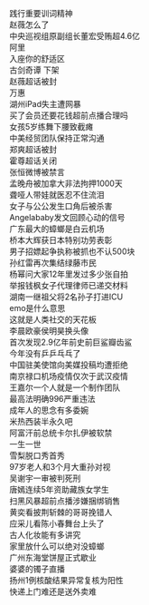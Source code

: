 践行重要训词精神  
赵薇怎么了  
中央巡视组原副组长董宏受贿超4.6亿  
阿里  
入座你的舒适区  
古剑奇谭 下架  
赵薇超话被封  
万惠  
湖州iPad失主遭网暴  
买了会员还要花钱超前点播合理吗  
女孩5岁练舞下腰致截瘫  
中美经贸团队保持正常沟通  
郑爽超话被封  
霍尊超话关闭  
张恒微博被禁言  
孟晚舟被加拿大非法拘押1000天  
聋哑人带娃就医忍不住流泪  
女子与公公发生口角后被杀害  
Angelababy发文回顾心动的信号  
广东最大的蟑螂是白云机场  
桥本大辉获日本特别功劳表彰  
男子招嫖起争执称被抓也不认500块  
孙红雷再次集结绿藤市民  
杨幂问大家12年里发过多少张自拍  
举报钱枫女子代理律师已递交材料  
湖南一继祖父将2名孙子打进ICU  
emo是什么意思  
这就是人类社交的天花板  
李晨欧豪侯明昊换头像  
首次发现2.9亿年前史前巨鲨瓣齿鲨  
今年没有乒乒乓乓了  
中国驻美使馆向美媒投稿均遭拒绝  
南京禄口机场疫情仅次于武汉疫情  
王嘉尔一个人就是一个制作团队  
最高法明确996严重违法  
成年人的思念有多委婉  
米热西装半永久吧  
阿富汗前总统卡尔扎伊被软禁  
一生一世  
雪梨脱口秀首秀  
97岁老人和3个月大重孙对视  
吴谢宇一审被判死刑  
唐嫣连续5年资助藏族女学生  
扫黑风暴超前点播涉嫌捆绑销售  
黄奕看披荆斩棘的哥哥挽错人  
应采儿看陈小春舞台上头了  
古人化妆能有多讲究  
家里放什么可以绝对没蟑螂  
广州东海堂饼屋正式歇业  
婆婆的镯子直播  
扬州1例核酸结果异常复核为阳性  
快递上门难还是送外卖难  
